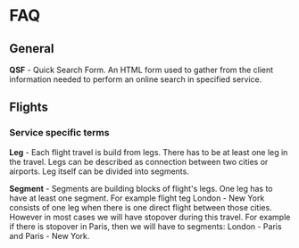 # FAQ

## <a name="general"></a> General

**QSF** - Quick Search Form. An HTML form used to gather from the client
information needed to perform an online search in specified service.

## <a name="flights"></a> Flights

### Service specific terms

**Leg** - Each flight travel is build from legs. There has to be at least
one leg in the travel. Legs can be described as connection between two
cities or airports. Leg itself can be divided into segments.

**Segment** - Segments are building blocks of flight's legs. One leg has
to have at least one segment. For example flight teg London - New York
consists of one leg when there is one direct flight between those cities.
However in most cases we will have stopover during this travel. For example if
there is stopover in Paris, then we will have to segments: London - Paris
and Paris - New York.